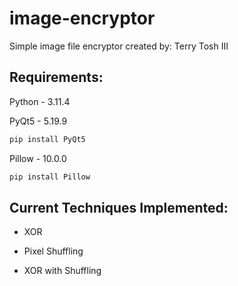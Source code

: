 # image-encryptor

Simple image file encryptor created by: Terry Tosh III

## Requirements:

Python - 3.11.4

PyQt5 - 5.19.9
```bash
pip install PyQt5
```

Pillow - 10.0.0
```bash
pip install Pillow
```

## Current Techniques Implemented:

- XOR

- Pixel Shuffling

- XOR with Shuffling
